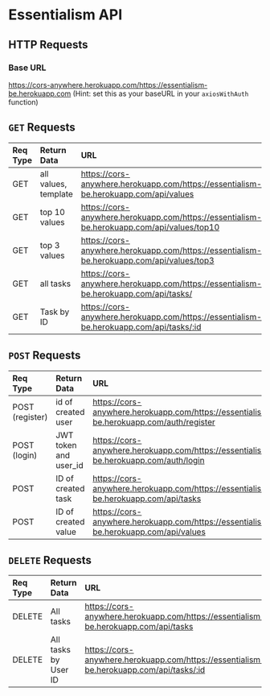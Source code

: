 # Essentialism API

## HTTP Requests

### Base URL
https://cors-anywhere.herokuapp.com/https://essentialism-be.herokuapp.com (Hint: set this as your baseURL in your `axiosWithAuth` function)




## `GET` Requests
| Req Type | Return Data | URL | Status Code |
| :------- | :---------- | :-- | :---------- |
| GET | all values, template | https://cors-anywhere.herokuapp.com/https://essentialism-be.herokuapp.com/api/values | 200 |
| GET | top 10 values | https://cors-anywhere.herokuapp.com/https://essentialism-be.herokuapp.com/api/values/top10 | 200 |
| GET | top 3 values | https://cors-anywhere.herokuapp.com/https://essentialism-be.herokuapp.com/api/values/top3 | 200 |
| GET | all tasks  | https://cors-anywhere.herokuapp.com/https://essentialism-be.herokuapp.com/api/tasks/ | 200 |
| GET | Task by ID | https://cors-anywhere.herokuapp.com/https://essentialism-be.herokuapp.com/api/tasks/:id | 200 |

## `POST` Requests
| Req Type | Return Data | URL | Status Code |
| :------- | :---------- | :-- | :---------- |
| POST (register) | id of created user | https://cors-anywhere.herokuapp.com/https://essentialism-be.herokuapp.com/auth/register | 201 |
| POST (login) | JWT token and user_id | https://cors-anywhere.herokuapp.com/https://essentialism-be.herokuapp.com/auth/login | 201 |
| POST | ID of created task | https://cors-anywhere.herokuapp.com/https://essentialism-be.herokuapp.com/api/tasks | 201 |
| POST | ID of created value | https://cors-anywhere.herokuapp.com/https://essentialism-be.herokuapp.com/api/values | 201 |

## `DELETE` Requests
| Req Type | Return Data | URL | Status Code |
| :------- | :---------- | :-- | :---------- |
| DELETE | All tasks | https://cors-anywhere.herokuapp.com/https://essentialism-be.herokuapp.com/api/tasks | 410 |
| DELETE | All tasks by User ID | https://cors-anywhere.herokuapp.com/https://essentialism-be.herokuapp.com/api/tasks/:id | 410 |







